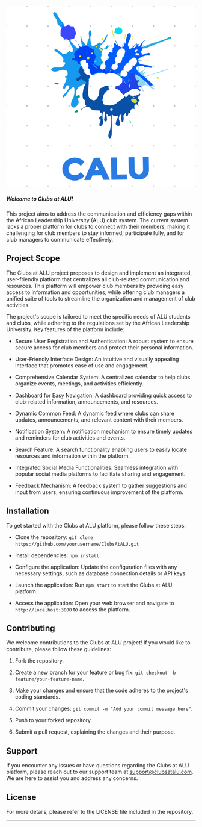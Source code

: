 <img src=".\src\frontend\static\img\blue-icon.png" width="1080" height="480">

##### Welcome to Clubs at ALU! 
This project aims to address the communication and efficiency gaps within the African Leadership University (ALU) club system. The current system lacks a proper platform for clubs to connect with their members, making it challenging for club members to stay informed, participate fully, and for club managers to communicate effectively.

## Project Scope

The Clubs at ALU project proposes to design and implement an integrated, user-friendly platform that centralizes all club-related communication and resources. This platform will empower club members by providing easy access to information and opportunities, while offering club managers a unified suite of tools to streamline the organization and management of club activities.

The project's scope is tailored to meet the specific needs of ALU students and clubs, while adhering to the regulations set by the African Leadership University. Key features of the platform include:

- Secure User Registration and Authentication: A robust system to ensure secure access for club members and protect their personal information.

- User-Friendly Interface Design: An intuitive and visually appealing interface that promotes ease of use and engagement.

- Comprehensive Calendar System: A centralized calendar to help clubs organize events, meetings, and activities efficiently.

- Dashboard for Easy Navigation: A dashboard providing quick access to club-related information, announcements, and resources.

- Dynamic Common Feed: A dynamic feed where clubs can share updates, announcements, and relevant content with their members.

- Notification System: A notification mechanism to ensure timely updates and reminders for club activities and events.

- Search Feature: A search functionality enabling users to easily locate resources and information within the platform.

- Integrated Social Media Functionalities: Seamless integration with popular social media platforms to facilitate sharing and engagement.

- Feedback Mechanism: A feedback system to gather suggestions and input from users, ensuring continuous improvement of the platform.

## Installation

To get started with the Clubs at ALU platform, please follow these steps:

- Clone the repository: `git clone https://github.com/yourusername/ClubsAtALU.git`

- Install dependencies: `npm install`

- Configure the application: Update the configuration files with any necessary settings, such as database connection details or API keys.

- Launch the application: Run `npm start` to start the Clubs at ALU platform.

- Access the application: Open your web browser and navigate to `http://localhost:3000` to access the platform.

## Contributing

We welcome contributions to the Clubs at ALU project! If you would like to contribute, please follow these guidelines:

1. Fork the repository.

2. Create a new branch for your feature or bug fix: `git checkout -b feature/your-feature-name`.

3. Make your changes and ensure that the code adheres to the project's coding standards.

4. Commit your changes: `git commit -m "Add your commit message here"`.

5. Push to your forked repository.

6. Submit a pull request, explaining the changes and their purpose.

## Support

If you encounter any issues or have questions regarding the Clubs at ALU platform, please reach out to our support team at support@clubsatalu.com. We are here to assist you and address any concerns.

## License

For more details, please refer to the LICENSE file included in the repository.

---
